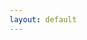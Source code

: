 ```yaml
---
layout: default
---
```


<object src="rahul_cv.pdf" type="application/pdf" width="100%" height="80%"/>

